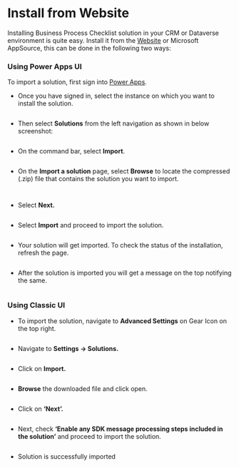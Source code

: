 # Install from Website

Installing Business Process Checklist solution in your CRM or Dataverse environment is quite easy. Install it from the [Website](https://www.inogic.com/product/productivity-apps/business-process-dynamics-365-crm-to-do-checklist-sequence) or Microsoft AppSource, this can be done in the following two ways:

### Using Power Apps UI&#x20;

To import a solution, first sign into [Power Apps](https://make.powerapps.com/?utm\_source=padocs\&utm\_medium=linkinadoc\&utm\_campaign=referralsfromdoc).

* Once you have signed in, select the instance on which you want to install the solution.

<figure><img src="../../.gitbook/assets/Powerapps_1 (1).png" alt=""><figcaption></figcaption></figure>

* Then select **Solutions** from the left navigation as shown in below screenshot:

<figure><img src="../../.gitbook/assets/Powerapps_2.png" alt=""><figcaption></figcaption></figure>

* On the command bar, select **Import**.

<figure><img src="../../.gitbook/assets/Powerapps_3 (2).png" alt=""><figcaption></figcaption></figure>

* On the **Import a solution** page, select **Browse** to locate the compressed (.zip) file that contains the solution you want to import.

<figure><img src="../../.gitbook/assets/Powerapps_4 (1).png" alt=""><figcaption></figcaption></figure>

<figure><img src="../../.gitbook/assets/Powerapps_4.1.png" alt=""><figcaption></figcaption></figure>

* &#x20;Select **Next.**

<figure><img src="../../.gitbook/assets/Powerapps_5 (2).png" alt=""><figcaption></figcaption></figure>

* Select **Import** and proceed to import the solution.

<figure><img src="../../.gitbook/assets/Powerapps_6.png" alt=""><figcaption></figcaption></figure>

* Your solution will get imported. To check the status of the installation, refresh the page.

<figure><img src="../../.gitbook/assets/Powerapps_7.png" alt=""><figcaption></figcaption></figure>

* After the solution is imported you will get a message on the top notifying the same.

<figure><img src="../../.gitbook/assets/Powerapps_8.png" alt=""><figcaption></figcaption></figure>

### Using Classic UI

* To import the solution, navigate to **Advanced Settings** on Gear Icon on the top right.

<figure><img src="../../.gitbook/assets/1 (114).png" alt=""><figcaption></figcaption></figure>

* Navigate to **Settings -> Solutions.**

<figure><img src="../../.gitbook/assets/2 (44).png" alt=""><figcaption></figcaption></figure>

* Click on **Import.**

<figure><img src="../../.gitbook/assets/3 (26).png" alt=""><figcaption></figcaption></figure>

* **Browse** the downloaded file and click open.

<figure><img src="../../.gitbook/assets/4 (17).png" alt=""><figcaption></figcaption></figure>

* Click on **‘Next’.**

<figure><img src="../../.gitbook/assets/5 (9).png" alt=""><figcaption></figcaption></figure>

* Next, check **‘Enable any SDK message processing steps included in the solution’** and proceed to import the solution.

<figure><img src="../../.gitbook/assets/6 (2).png" alt=""><figcaption></figcaption></figure>

* Solution is successfully imported

<figure><img src="../../.gitbook/assets/7 (9).png" alt=""><figcaption></figcaption></figure>
